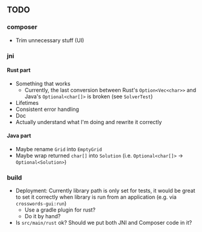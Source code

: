## TODO

### composer

- Trim unnecessary stuff (UI)

### jni

#### Rust part

- Something that works
    - Currently, the last conversion between Rust's `Option<Vec<char>>` and Java's
      `Optional<char[]>` is broken (see `SolverTest`)
- Lifetimes
- Consistent error handling
- Doc
- Actually understand what I'm doing and rewrite it correctly 

#### Java part

- Maybe rename `Grid` into `EmptyGrid`
- Maybe wrap returned `char[]` into `Solution` (i.e. `Optional<char[]>` -> `Optional<Solution>`)

### build

- Deployment: Currently library path is only set for tests, it would be great to set it 
  correctly when library is run from an application (e.g. via `crosswords-gui:run`)
    - Use a gradle plugin for rust?
    - Do it by hand?
- Is `src/main/rust` ok? Should we put both JNI and Composer code in it?
